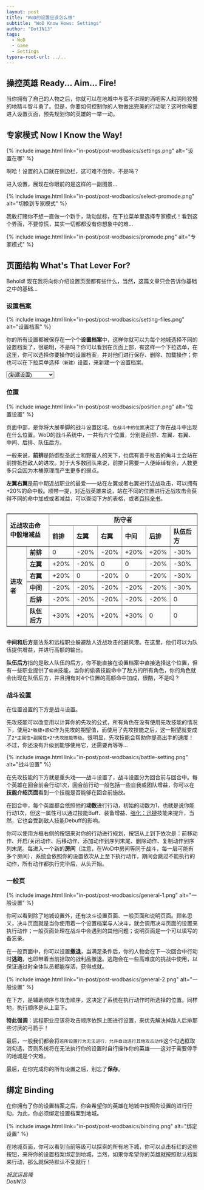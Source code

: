 ```yaml
---
layout: post
title: "WoD的设置应该怎么做"
subtitle: "WoD Know Hows: Settings"
author: "DotIN13"
tags:
  - WoD
  - Game
  - Settings
typora-root-url: ../..
---
```


<style>
    .post img {
        border: solid 2px #e3e3e3;
        border-radius: 5px;
    }
</style>

## 操控英雄 Ready... Aim... Fire!

当你拥有了自己的人物之后，你就可以在地城中与蛮不讲理的酒吧客人和阴险狡猾的地精斗智斗勇了。但是，你要如何控制你的人物做出完美的行动呢？这时你需要进入设置页面，预先规划你的英雄的一举一动。

## 专家模式 Now I Know the Way!

{% include image.html link="in-post/post-wodbasics/settings.png" alt="设置在哪" %}

啊哈！设置的入口就在侧边栏，这可难不倒你，不是吗？

进入设置，展现在你眼前的是这样的一副图景...

{% include image.html link="in-post/post-wodbasics/select-promode.png" alt="切换到专家模式" %}

我敢打赌你不想一直做一个新手，动动鼠标，在下拉菜单里选择专家模式！看到这个界面，不要惊慌，其实一切都都没有你想象中的难...

{% include image.html link="in-post/post-wodbasics/promode.png" alt="专家模式" %}

## 页面结构 What's That Lever For?

Behold! 现在我将向你介绍设置页面都有些什么，当然，这篇文章只会告诉你基础之中的基础...

### 设置档案

{% include image.html link="in-post/post-wodbasics/setting-files.png" alt="设置档案" %}

你的所有设置都被保存在一个个**设置档案**中，这样你就可以为每个地城选择不同的设置档案了，很聪明，不是吗？你可以看到在页面上部，有这样一个下拉选单，在这里，你可以选择你要操作的设置档案，并对他们进行保存、删除、加载操作；你也可以在下拉菜单选择`（新建）`设置，来新建一个设置档案。

<select size="1" class="" style="display: inline;"><option>(新建设置)</option><option>1 默认 (默认地城)</option><option>(新建设置)</option></select>

### 位置

{% include image.html link="in-post/post-wodbasics/position.png" alt="位置设置" %}

页面中部，是你将大展拳脚的战斗设置区域。`在战斗中的位置`决定了你在战斗中出现在什么位置。WoD的战斗系统中，一共有六个位置，分别是前排、左翼、右翼、中间、后排、队伍后方。

一般来说，**前排**是防御型圣武士和野蛮人的天下，也偶有善于杖击的角斗士会站在前排抵挡敌人的进攻。对于大多数团队来说，前排只需要一人便绰绰有余，人数更多只会因为木桶原理而产生更多的弱点。

**左翼右翼**是前中期近战职业的最爱——站在左翼或者右翼进行近战攻击，可以拥有+20%的命中骰。顺带一提，对近战英雄来说，站在不同的位置进行近战攻击会获得不同的命中加成或者减益，可以查阅下方的表格，或者[百科全书](http://world-of-dungeons.org/ency/战斗系统_-_近战)。

<div style="overflow-x: auto;"><table border="2" cellpadding="4" style="empty-cells:show; border-width:1px; border-style:solid; border-color:#909090; border-collapse:collapse"><tbody><tr><td colspan="2" rowspan="2"><b>近战攻击命中骰增减益</b></td><td colspan="6" align="center"><b>防守者</b></td></tr><tr><td><b>前排</b></td><td><b>左翼</b></td><td><b>右翼</b></td><td><b>中间</b></td><td><b>后排</b></td><td><b>队伍后方</b></td></tr><tr><td rowspan="6"><b>进攻者</b></td><td><b>前排</b></td><td> 0</td><td> -20%</td><td> -20%</td><td> +20%</td><td> +20%</td><td> -30%</td></tr><tr><td><b>左翼</b></td><td> +20%</td><td> -20%</td><td> 0</td><td> 0</td><td> -20%</td><td> -30%</td></tr><tr><td><b>右翼</b></td><td> +20%</td><td> 0</td><td> -20%</td><td> 0</td><td> -20%</td><td> -30%</td></tr><tr><td><b>中间</b></td><td> -20%</td><td> -20%</td><td> -20%</td><td> -20%</td><td> -20%</td><td> -30%</td></tr><tr><td><b>后排</b></td><td> -20%</td><td> -20%</td><td> -20%</td><td> -20%</td><td> -20%</td><td> 0</td></tr><tr><td><b>队伍后方</b></td><td> +30%</td><td> +20%</td><td> +20%</td><td> +30%</td><td> 0</td><td> 0</td></tr></tbody></table></div>

**中间和后方**是法系和远程职业躲避敌人近战攻击的避风港。在这里，他们可以为队伍提供增益，并进行高额的输出。

**队伍后方**指的是敌人队伍的后方，你不能直接在设置档案中直接选择这个位置，但有一些职业提供了`偷袭`技能，当你的偷袭技能命中了敌方的所有角色，你的角色就会出现在队伍后方，并且拥有对4个位置的高额命中加成，很酷，不是吗？

### 战斗设置

在位置设置的下方是战斗设置。

先攻技能可以改变用以计算你的先攻的公式，所有角色在没有使用先攻技能的情况下，使用`2*敏捷+感知`作为先攻的期望值，而使用了先攻技能之后，这一期望就变成了`2*主属性+副属性+2*先攻技能等级`。很明显，先攻技能会帮助你提高出手的速度！不过，你还没有升级到能够使用它，还需要再等等...

{% include image.html link="in-post/post-wodbasics/battle-setting.png" alt="战斗设置" %}

在先攻技能的下方就是重头戏——战斗设置了，战斗设置分为回合前与回合中。每个英雄在回合前会行动1次，回合前行动一般包括一些自我或团队增益，你可以在**技能介绍页面**看到一个技能是否能够在回合前施放。

在回合中，每个英雄都会依照他的**动数**进行行动，初始的动数为1，也就是说你能行动1次，但这一属性可以通过技能Buff、装备增益、[强化：迅捷](http://canto.world-of-dungeons.org/wod/spiel/hero/skill.php?name=强化：迅捷)技能来提升，当然，它也会受到敌人技能Debuff的影响。

你可以使用方框右侧的按钮来对你的行动进行规划，按钮从上到下依次是：前移动作、开启/关闭动作、后移动作、添加动作到序列末尾、删除动作、复制动作到序列末尾。每进入一个新的**房间**（注意，在WoD中房间等同于战斗，每一层可能有多个房间），系统会依照你的设置依次从上至下执行动作，期间会跳过不能执行的动作，所有动作都执行完毕后，从头开始。

### 一般页

{% include image.html link="in-post/post-wodbasics/general-1.png" alt="一般设置" %}

你可以看到除了地城设置外，还有决斗设置页面、一般页面和说明页面。顾名思义，决斗页面就是当你使用着一个设置档案与人决斗，就会调用决斗页面的设置来执行动作；一般页面处理在战斗中会遇到的其他问题；说明页面是一个可以填写的备忘录。

在一般页面中，你可以设置**撤退**，当满足条件后，你的人物会在下一次回合中行动时**逃跑**，也即带着当前拾取的战利品撤退。逃跑会在一些高难度的挑战中使用，以保证通过时全体队员都能存活，获得成就。

{% include image.html link="in-post/post-wodbasics/general-2.png" alt="一般设置" %}

在下方，是辅助顺序与攻击顺序，这决定了系统在执行动作时所选择的位置。同样地，执行顺序是从上至下。

**特此强调**：远程职业应该将攻击顺序依照上图进行设置，来优先解决掉敌人后排那些讨厌的弓箭手！

最后，一般我们都会将`若所设置行为无法进行，允许自动进行其他攻击动作`这个勾选框取消勾选，否则系统将在无法执行你的设置时自行操作你的英雄——这对于需要停手的地城是个灾难。

最后，在你完成你的所有设置之后，别忘了**保存**。

## 绑定 Binding

在你拥有了你的设置档案之后，你会希望你的英雄在地城中按照你设置的进行行动，为此，你必须绑定设置档案到地城。

{% include image.html link="in-post/post-wodbasics/binding.png" alt="绑定设置" %}

在地城页面，你可以看到当前等级可以探索的所有地下城，你可以点击标红的这些按钮，来将你的设置档案绑定到地城，当然，如果你希望你的英雄就按照默认档案来行动，那么就保持默认不变就行！



*祝武运昌隆  
DotIN13*